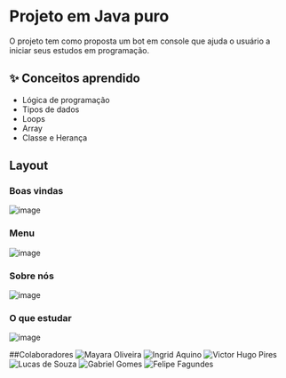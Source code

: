# Projeto em Java puro

O projeto tem como proposta um bot em console que ajuda o usuário a iniciar seus estudos em programação. 

## ✨ Conceitos aprendido
- Lógica de programação
- Tipos de dados
- Loops
- Array
- Classe e Herança

## Layout 
### Boas vindas
![image](https://user-images.githubusercontent.com/102331975/195746595-18555cf5-e887-4306-bdf7-dce03dfab83f.png)
### Menu
![image](https://user-images.githubusercontent.com/102331975/195746842-81e67447-585b-46e3-8ea3-43b3c5c52829.png)
### Sobre nós
![image](https://user-images.githubusercontent.com/102331975/195746913-98c390b7-046d-4fc9-9ada-e79a1f06cf42.png)
### O que estudar
![image](https://user-images.githubusercontent.com/102331975/195746973-02f052c3-ac31-4161-ae8a-c97c01bd1ead.png)

##Colaboradores
![Mayara Oliveira](https://www.linkedin.com/in/mayara-oliveira-2b03a7226/)
![Ingrid Aquino](https://www.linkedin.com/in/ingrid-aquino-88a8b9147/)
![Victor Hugo Pires](https://www.linkedin.com/in/victor-hugo-pires-takahashi/)
![Lucas de Souza](https://www.linkedin.com/in/lucas-de-souza-benedito-343b85b6/)
![Gabriel Gomes](https://www.linkedin.com/in/gabriel-gomes-641950163/)
![Felipe Fagundes]()


